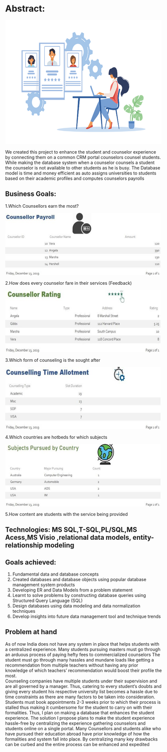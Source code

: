 # Abstract: 
 
 <img src= "images-counselling/counselor-page-banner-1.png" width="700" height="400">

We created this project to enhance the student and counselor experience by connecting them on a common CRM portal counselors counsel students. While making the database system when a counselor counsels a student the counselor is not available to other students as he is busy. The Database model is time and money efficient as auto assigns universities to students based on their academic profiles and computes counselors payrolls   
## Business Goals:
1.Which Counsellors earn the most?

<img src= "images-counselling/Picture1.jpg" width="500" height="200">

2.How does every counselor fare in their services (Feedback)

<img src= "images-counselling/Picture2.jpg" width="500" height="200">

3.Which form of counseling is the sought after 

<img src= "images-counselling/Picture3.jpg" width="500" height="200">

4.Which countries are hotbeds for which subjects

<img src= "images-counselling/Picture4.jpg" width="500" height="200">
 
5.How content are students with the service being provided   

## Technologies: MS SQL,T-SQL,PL/SQL,MS Acess,MS Visio ,relational data models, entity-relationship modeling 

## Goals achieved: 
1. Fundamental data and database concepts
2. Created databases and database objects using popular database management system products
3. Developing ER and Data Models from a problem statement 
4. Learnt to solve problems by constructing database queries using Structured Query Language (SQL)
5. Design databases using data modeling and data normalization techniques
6. Develop insights into future data management tool and technique trends

## Problem at hand 
As of now India does not have any system in place that helps students with a centralized experience. 
Many students pursuing masters must go through an arduous process of paying hefty fees to commercialized counselors The student must go through many hassles and mundane loads like getting a recommendation from multiple teachers without having any prior knowledge of which teachers’ recommendation would boost their profile the most.  
Counseling companies have multiple students under their supervision and are all governed by a manager. 
Thus, catering to every student‘s doubts and giving every student his respective university list becomes a hassle due to time constraints as there are many factors to be taken into consideration. 
Students must book appointments 2-3 weeks prior to which their process is stalled thus making it cumbersome for the student to carry on with their formalities. 
Thus, I plan on making a database that enhances the student experience.  The solution I propose plans to make the student experience hassle-free by centralizing the experience gathering counselors and students online on a single portal.  Many Counsellors and students alike who have pursued their education abroad have prior knowledge of how the formalities and system fall into place. 
By centralizing many key drawbacks can be curbed and the entire process can be enhanced and expedited


